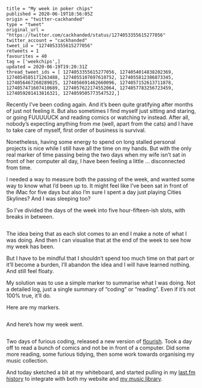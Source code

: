 ```
title = "My week in poker chips"
published = 2020-06-19T18:56:05Z
origin = "twitter-cackhanded"
type = "tweet"
original_url = "https://twitter.com/cackhanded/status/1274053355615277056"
twitter_account = "cackhanded"
tweet_id = "1274053355615277056"
retweets = 1
favourites = 40
tag = ['weekchips',]
updated = 2020-06-19T19:20:31Z
thread_tweet_ids = [ 1274053355615277056, 1274054014838202369, 1274054585171263488, 1274055107697610752, 1274055812386873345, 1274056467260289025, 1274056691462660096, 1274057152613711878, 1274057471607410689, 1274057622174552064, 1274057783256723459, 1274059201413816321, 1274059505773547522,]
```

Recently I’ve been coding again. And it’s been quite gratifying after months
of just not feeling it. But also sometimes I find myself just sitting and
staring, or going FUUUUUCK and reading comics or watching tv instead. After
all, nobody’s expecting anything from me (well, apart from the cats) and I
have to take care of myself, first order of business is survival.

Nonetheless, having some energy to spend on long stalled personal projects is
nice while I still have all the time on my hands. But with the only real
marker of time passing being the two days when my wife isn’t sat in front of
her computer all day, I have been feeling a little … disconnected from time.

I needed a way to measure both the passing of the week, and wanted some way to
know what I’d been up to. It might feel like I’ve been sat in front of the
iMac for five days but also I’m sure I spent a day just playing Cities
Skylines? And I was sleeping too?

So I’ve divided the days of the week into five hour-fifteen-ish slots, with
breaks in between.

<p class='image'><img src='https://mnf.m17s.net/2020/06/19/Ea5bmj5X0AEcHeW.jpg' alt=''></p>

The idea being that as each slot comes to an end I make a note of what I was
doing. And then I can visualise that at the end of the week to see how my week
has been.

But I have to be mindful that I shouldn’t spend too much time on that part or
it’ll become a burden, I’ll abandon the idea and I will have learned nothing.
And still feel floaty.

My solution was to use a simple marker to summarise what I was doing. Not a
detailed log, just a single summary of “coding” or “reading”. Even if it’s not
100% true, it’ll do.

Here are my markers.

<p class='image'><img src='https://mnf.m17s.net/2020/06/19/Ea5coyVXYAAEcfx.jpg' alt=''></p>

And here’s how my week went.

<p class='image'><img src='https://mnf.m17s.net/2020/06/19/Ea5cynAX0AAMLgr.jpg' alt=''></p>

Two days of furious coding, released a new version of
[flourish](https://github.com/norm/flourish/releases/tag/v0.7). Took a day off
to read a bunch of comics and not be in front of a computer. Did some more
reading, some furious tidying, then some work towards organising my music
collection.

And today sketched a bit at my whiteboard, and started pulling in my
[last.fm history](https://www.last.fm/user/mn_francis) to integrate with
both my website and [my music library](https://github.com/norm/hornby/).

